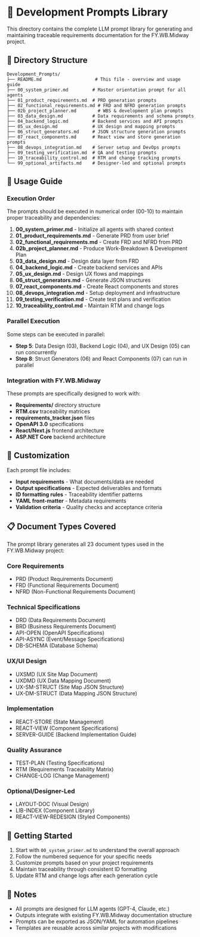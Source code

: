 # 📘 Development Prompts Library

This directory contains the complete LLM prompt library for generating and maintaining traceable requirements documentation for the FY.WB.Midway project.

## 📁 Directory Structure

```
Development_Prompts/
├── README.md                    # This file - overview and usage guide
├── 00_system_primer.md         # Master orientation prompt for all agents
├── 01_product_requirements.md  # PRD generation prompts
├── 02_functional_requirements.md # FRD and NFRD generation prompts
├── 02b_project_planner.md        # WBS & development plan prompts
├── 03_data_design.md           # Data requirements and schema prompts
├── 04_backend_logic.md         # Backend services and API prompts
├── 05_ux_design.md             # UX design and mapping prompts
├── 06_struct_generators.md     # JSON structure generation prompts
├── 07_react_components.md      # React view and store generation prompts
├── 08_devops_integration.md    # Server setup and DevOps prompts
├── 09_testing_verification.md  # QA and testing prompts
├── 10_traceability_control.md  # RTM and change tracking prompts
└── 99_optional_artifacts.md    # Designer-led and optional prompts
```

## 🧭 Usage Guide

### Execution Order

The prompts should be executed in numerical order (00-10) to maintain proper traceability and dependencies:

1. **00_system_primer.md** - Initialize all agents with shared context
2. **01_product_requirements.md** - Generate PRD from user brief
3. **02_functional_requirements.md** - Create FRD and NFRD from PRD
4. **02b_project_planner.md** - Produce Work-Breakdown & Development Plan
5. **03_data_design.md** - Design data layer from FRD
6. **04_backend_logic.md** - Create backend services and APIs
7. **05_ux_design.md** - Design UX flows and mappings
8. **06_struct_generators.md** - Generate JSON structures
9. **07_react_components.md** - Create React components and stores
10. **08_devops_integration.md** - Setup deployment and infrastructure
11. **09_testing_verification.md** - Create test plans and verification
12. **10_traceability_control.md** - Maintain RTM and change logs

### Parallel Execution

Some steps can be executed in parallel:
- **Step 5**: Data Design (03), Backend Logic (04), and UX Design (05) can run concurrently
- **Step 8**: Struct Generators (06) and React Components (07) can run in parallel

### Integration with FY.WB.Midway

These prompts are specifically designed to work with:
- **Requirements/** directory structure
- **RTM.csv** traceability matrices
- **requirements_tracker.json** files
- **OpenAPI 3.0** specifications
- **React/Next.js** frontend architecture
- **ASP.NET Core** backend architecture

## 🔧 Customization

Each prompt file includes:
- **Input requirements** - What documents/data are needed
- **Output specifications** - Expected deliverables and formats
- **ID formatting rules** - Traceability identifier patterns
- **YAML front-matter** - Metadata requirements
- **Validation criteria** - Quality checks and acceptance criteria

## 📋 Document Types Covered

The prompt library generates all 23 document types used in the FY.WB.Midway project:

### Core Requirements
- PRD (Product Requirements Document)
- FRD (Functional Requirements Document)
- NFRD (Non-Functional Requirements Document)

### Technical Specifications
- DRD (Data Requirements Document)
- BRD (Business Requirements Document)
- API-OPEN (OpenAPI Specifications)
- API-ASYNC (Event/Message Specifications)
- DB-SCHEMA (Database Schema)

### UX/UI Design
- UXSMD (UX Site Map Document)
- UXDMD (UX Data Mapping Document)
- UX-SM-STRUCT (Site Map JSON Structure)
- UX-DM-STRUCT (Data Mapping JSON Structure)

### Implementation
- REACT-STORE (State Management)
- REACT-VIEW (Component Specifications)
- SERVER-GUIDE (Backend Implementation Guide)

### Quality Assurance
- TEST-PLAN (Testing Specifications)
- RTM (Requirements Traceability Matrix)
- CHANGE-LOG (Change Management)

### Optional/Designer-Led
- LAYOUT-DOC (Visual Design)
- LIB-INDEX (Component Library)
- REACT-VIEW-REDESIGN (Styled Components)

## 🚀 Getting Started

1. Start with `00_system_primer.md` to understand the overall approach
2. Follow the numbered sequence for your specific needs
3. Customize prompts based on your project requirements
4. Maintain traceability through consistent ID formatting
5. Update RTM and change logs after each generation cycle

## 📝 Notes

- All prompts are designed for LLM agents (GPT-4, Claude, etc.)
- Outputs integrate with existing FY.WB.Midway documentation structure
- Prompts can be exported as JSON/YAML for automation pipelines
- Templates are reusable across similar projects with modifications

